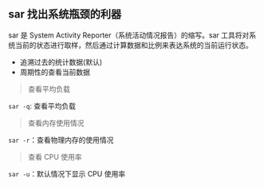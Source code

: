 ##  sar 找出系统瓶颈的利器

sar 是 System Activity Reporter（系统活动情况报告）的缩写。sar 工具将对系统当前的状态进行取样，然后通过计算数据和比例来表达系统的当前运行状态。

* 追溯过去的统计数据(默认)
* 周期性的查看当前数据

> 查看平均负载

`sar -q`: 查看平均负载

> 查看内存使用情况

`sar -r`：查看物理内存的使用情况

> 查看 CPU 使用率

`sar -u`：默认情况下显示 CPU 使用率
